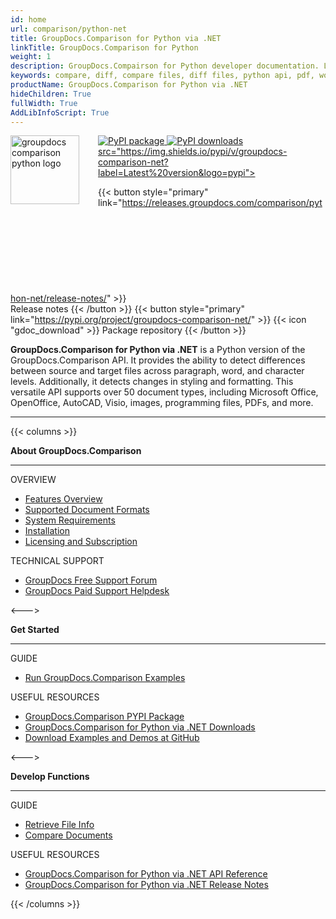 ```yaml
---
id: home
url: comparison/python-net
title: GroupDocs.Comparison for Python via .NET
linkTitle: GroupDocs.Comparison for Python
weight: 1
description: GroupDocs.Compairson for Python developer documentation. Learn how to diff docx, pptx, and pdf files using Python.
keywords: compare, diff, compare files, diff files, python api, pdf, words, xlsx, microsoft words, docx, pptx, epub
productName: GroupDocs.Comparison for Python via .NET
hideChildren: True
fullWidth: True
AddLibInfoScript: True
---
```


<img src="/comparison/python-net/images/home.png" alt="groupdocs comparison python logo" align="left" style="width:110px; margin: 0 30px 0 0"/>

<a href="https://pypi.org/project/groupdocs-comparison-net/">
	<img src="https://img.shields.io/pypi/v/groupdocs-comparison-net?label=GroupDocs.Comparison%20for%20Python%20PyPI
	" alt="PyPI package">
</a>
<a href="https://pypi.org/project/groupdocs-comparison-net/#files">
	<img src="https://img.shields.io/pypi/dm/groupdocs-comparison-net?label=pypi%20downloads" alt="PyPI downloads">
		src="https://img.shields.io/pypi/v/groupdocs-comparison-net?label=Latest%20version&logo=pypi">
</a>

{{< button style="primary" link="https://releases.groupdocs.com/comparison/python-net/release-notes/" >}} <svg class="gdoc-icon gdoc-product-doc__btn-icon"><use xlink:href="/img/groupdocs-stack.svg#document"></use></svg> Release notes {{< /button >}} 
{{< button style="primary" link="https://pypi.org/project/groupdocs-comparison-net/" >}} {{< icon "gdoc_download" >}} Package repository {{< /button >}}


**GroupDocs.Comparison for Python via .NET** is a Python version of the GroupDocs.Comparison API. It provides the ability to detect differences between source and target files across paragraph, word, and character levels. Additionally, it detects changes in styling and formatting. This versatile API supports over 50 document types, including Microsoft Office, OpenOffice, AutoCAD, Visio, images, programming files, PDFs, and more.

---

{{< columns >}}

<p><b>About GroupDocs.Comparison</b></p>
<hr><p>OVERVIEW</p></hr>
<ul>
	<li><a href='{{< ref "comparison/python-net/getting-started/features-overview" >}}'>Features Overview</a></li>
	<li><a href='{{< ref "comparison/python-net/getting-started/supported-document-formats" >}}'>Supported Document Formats</a></li>
	<li><a href='{{< ref "comparison/python-net/getting-started/system-requirements" >}}'>System Requirements</a></li>
	<li><a href='{{< ref "comparison/python-net/getting-started/installation" >}}'>Installation</a></li>
	<li><a href='{{< ref "comparison/python-net/getting-started/licensing-and-evaluation-limitations" >}}'>Licensing and Subscription</a></li>
</ul>
<p>TECHNICAL SUPPORT</p>
<ul>
	<li><a href="https://forum.groupdocs.com/">GroupDocs Free Support Forum</a></li>
	<li><a href="https://helpdesk.groupdocs.com/">GroupDocs Paid Support Helpdesk</a></li>
</ul>
<--->
<p><b>Get Started</b></p>
<hr><p>GUIDE</p></hr>
<ul>
	<li><a href='{{< ref "comparison/python-net/getting-started/how-to-run-examples" >}}'>Run GroupDocs.Comparison Examples</a></li>
</ul>
<p>USEFUL RESOURCES</p>
<ul>
	<li><a href="https://pypi.org/project/groupdocs-comparison-net/">GroupDocs.Comparison PYPI Package</a></li>
	</li><li><a href="https://downloads.groupdocs.com/comparison/python-net">GroupDocs.Comparison for Python via .NET Downloads</a></li>
	<li><a href="https://github.com/groupdocs-comparison/GroupDocs.Comparison-for-Python-via-.NET/">Download Examples and Demos at GitHub</a></li>
</ul>
<--->
<p><b>Develop Functions</b></p>
<hr><p>GUIDE</p></hr>
<ul>
	<li><a href='{{< ref "comparison/python-net/comparison-basic/get-file-info" >}}'>Retrieve File Info</a></li>
	<li><a href='{{< ref "comparison/python-net/comparison-basic/compare-documents" >}}'>Compare Documents</a></li>
</ul>
<p>USEFUL RESOURCES</p>
<ul>
	<li><a href="https://reference.groupdocs.com/comparison/python-net">GroupDocs.Comparison for Python via .NET API Reference</a></li-->
	<li><a href='https://releases.groupdocs.com/comparison/python-net/release-notes/'>GroupDocs.Comparison for Python via .NET Release Notes</a></li>
</ul>
{{< /columns >}}
